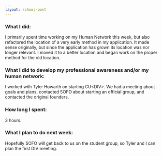 ```yaml
---
layout: school-post
---
```


### What I did:

I primarily spent time working on my Human Network this week, but also refactored the location of a very early method in my application. It made sense originally, but since the application has grown its location was nor longer relevant. I moved it to a better location and began work on the proper method for the old location.

### What I did to develop my professional awareness and/or my human network:

I worked with Tyler Howarth on starting CU&lt;DIV&gt;. We had a meeting about goals and plans, contacted SOFO about starting an official group, and contacted the original founders.

### How long I spent:

3 hours.

### What I plan to do next week:

Hopefully SOFO will get back to us on the student group, so Tyler and I can plan the first DIV meeting.